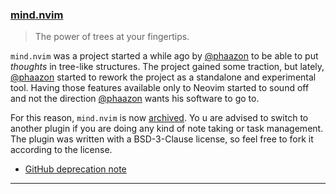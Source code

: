<h3 id="update-mind.nvim">
  <a href="#update-mind.nvim">
    <span class="icon-text">
      <span class="icon">
        <i class="fa-solid fa-book"></i>
      </span>
    </span>
    <span>mind.nvim</span>
  </a>
</h3>

> The power of trees at your fingertips.

`mind.nvim` was a project started a while ago by [@phaazon](https://github.com/phaazon) to be able to put _thoughts_ in
tree-like structures. The project gained some traction, but lately, [@phaazon](https://github.com/phaazon) started to
rework the project as a standalone and experimental tool. Having those features available only to Neovim started to
sound off and not the direction [@phaazon](https://github.com/phaazon) wants his software to go to.

For this reason, `mind.nvim` is now [archived](https://github.com/phaazon/mind.nvim#deprecation-and-archive-notice). Yo
u are advised to switch to another plugin if you are doing any kind of note taking or task management. The plugin was 
written with a BSD-3-Clause license, so feel free to fork it according to the license.

- [GitHub deprecation note](https://github.com/phaazon/mind.nvim#deprecation-and-archive-notice)

---

